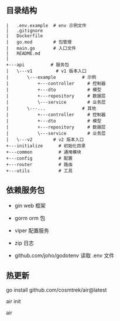 ## 目录结构

```shell
|   .env.example  # env 示例文件
|   .gitignore
|   Dockerfile
|   go.mod        # 包管理
|   main.go       # 入口文件
|   README.md
|
+---api          # 服务包
|   \---v1         # v1 版本入口
|       \---example          # 示例
|           +---controller     # 控制器
|           +---dto            # 模型
|           +---repository     # 数据层
|           \---service        # 业务层
|       \---...              # 其他
|           +---controller     # 控制器
|           +---dto            # 模型
|           +---repository     # 数据层
|           \---service        # 业务层
|   \---v2        # v2 版本入口
+---initialize      # 初始化目录
+---common          # 通用模块
+---config          # 配置
+---router          # 路由
+---utils           # 工具
```

## 依赖服务包

- gin web 框架

- gorm orm 包

- viper 配置服务

- zip 日志

- github.com/joho/godotenv 读取 .env 文件

## 热更新

go install github.com/cosmtrek/air@latest

air init

air
